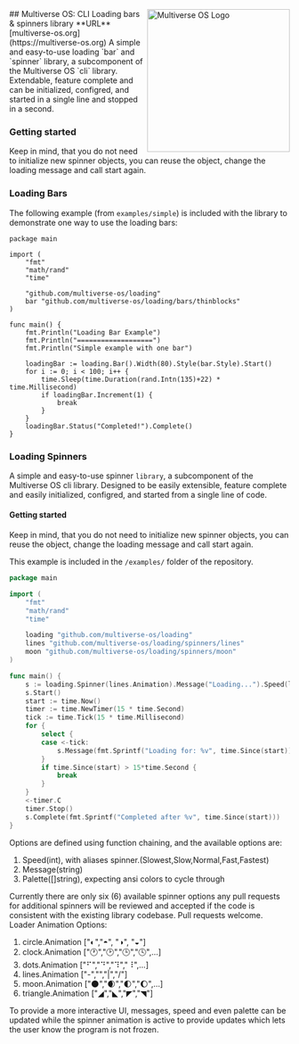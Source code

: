 <img src="https://avatars2.githubusercontent.com/u/24763891?s=400&u=c1150e7da5667f47159d433d8e49dad99a364f5f&v=4"  width="256px" height="256px" align="right" alt="Multiverse OS Logo">
## Multiverse OS: CLI Loading bars & spinners library
**URL** [multiverse-os.org](https://multiverse-os.org)
A simple and easy-to-use loading `bar` and `spinner` library, a subcomponent 
of the Multiverse OS `cli` library. Extendable, feature complete and can be
initialized, configred, and started in a single line and stopped in a second.


### Getting started
Keep in mind, that you do not need to initialize new spinner objects, you can
reuse the object, change the loading message and call start again.

### Loading Bars
The following example (from `examples/simple`) is included with the library to demonstrate one way to 
use the loading bars:

```
package main

import (
	"fmt"
	"math/rand"
	"time"

	"github.com/multiverse-os/loading"
	bar "github.com/multiverse-os/loading/bars/thinblocks"
)

func main() {
	fmt.Println("Loading Bar Example")
	fmt.Println("===================")
	fmt.Println("Simple example with one bar")

	loadingBar := loading.Bar().Width(80).Style(bar.Style).Start()
	for i := 0; i < 100; i++ {
		time.Sleep(time.Duration(rand.Intn(135)+22) * time.Millisecond)
		if loadingBar.Increment(1) {
			break
		}
	}
	loadingBar.Status("Completed!").Complete()
}

```


### Loading Spinners
A simple and easy-to-use spinner `library`, a subcomponent of the Multiverse OS 
cli library. Designed to be easily extensible, feature complete and easily 
initialized, configred, and started from a single line of code. 


#### Getting started
Keep in mind, that you do not need to initialize new spinner objects, you can 
reuse the object, change the loading message and call start again.

This example is included in the `/examples/` folder of the repository. 


```Go
package main

import (
	"fmt"
	"math/rand"
	"time"

	loading "github.com/multiverse-os/loading"
	lines "github.com/multiverse-os/loading/spinners/lines"
	moon "github.com/multiverse-os/loading/spinners/moon"
)

func main() {
	s := loading.Spinner(lines.Animation).Message("Loading...").Speed(loading.Normal)
	s.Start()
	start := time.Now()
	timer := time.NewTimer(15 * time.Second)
	tick := time.Tick(15 * time.Millisecond)
	for {
		select {
		case <-tick:
			s.Message(fmt.Sprintf("Loading for: %v", time.Since(start)))
		}
		if time.Since(start) > 15*time.Second {
			break
		}
	}
	<-timer.C
	timer.Stop()
	s.Complete(fmt.Sprintf("Completed after %v", time.Since(start)))
}
```

Options are defined using function chaining, and the available options
are:
  1) Speed(int), with aliases spinner.(Slowest,Slow,Normal,Fast,Fastest)
  2) Message(string)
  3) Palette([]string), expecting ansi colors to cycle through

Currently there are only six (6) available spinner options
any pull requests for additional spinners will be reviewed
and accepted if the code is consistent with the existing
library codebase. Pull requests welcome.
Loader Animation Options:
  1) circle.Animation   ["◐","◓", "◑", "◒"]
  2) clock.Animation    ["🕐","🕑","🕒","🕓",...]
  3) dots.Animation     ["⠋","⠙","⠹","⠸",...]
  4) lines.Animation    ["-","\","|","/"]
  5) moon.Animation     ["🌑","🌒","🌓","🌔",...]
  6) triangle.Animation ["◢","◣","◤","◥"]

To provide a more interactive UI, messages, speed and even palette can
be updated while the spinner animation is active to provide updates
which lets the user know the program is not frozen.
